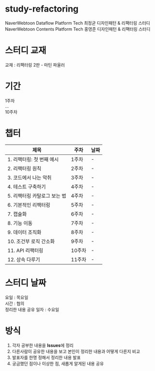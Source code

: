 # study-refactoring

NaverWebtoon Dataflow Platform Tech 최정균 디자인패턴 & 리팩터링 스터디  
NaverWebtoon Contents Platform Tech 홍영준 디자인패턴 & 리팩터링 스터디

# 스터디 교재
교재 : 리팩터링 2판 - 마틴 파울러

# 기간
1주차  
...  
10주차  

# 챕터
|제목|주차|날짜|
|---|---|---|
|1. 리팩터링: 첫 번째 예시|1주차|-|
|2. 리팩터링 원칙|2주차|-|
|3. 코드에서 나는 악취|3주차|-|
|4. 테스트 구축하기|4주차|-|
|5. 리팩터링 카탈로그 보는 법|4주차|-|
|6. 기본적인 리팩터링|5주차|-|
|7. 캡슐화|6주차|-|
|8. 기능 이동|7주차|-|
|9. 데이터 조직화|8주차|-|
|10. 조건부 로직 간소화|9주차|-|
|11. API 리팩터링|10주차|-|
|12. 상속 다루기|11주차|-|

# 스터디 날짜
요일 : 목요일  
시간 : 협의  
정리한 내용 공유 일자 : 수요일  

# 방식
1. 각자 공부한 내용을 **Issues**에 정리
2. 다른사람이 공유한 내용을 보고 본인이 정리한 내용과 어떻게 다른지 비교
3. 발표자를 한명 정해서 정리한 내용 발표
4. 궁금했던 점이나 이상한 점, 새롭게 알게된 내용 공유 
